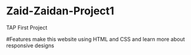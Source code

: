 # Zaid-Zaidan-Project1
TAP First Project

#Features
make this website using HTML and CSS and learn more about responsive designs

